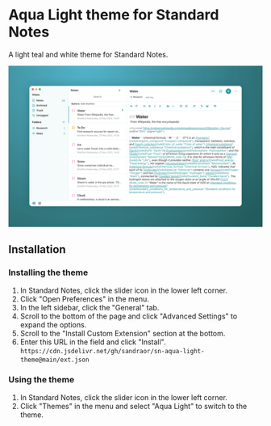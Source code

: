 # Aqua Light theme for Standard Notes

A light teal and white theme for Standard Notes.

![Aqua Light theme for Standard Notes screenshot](preview.png)

## Installation

### Installing the theme

1. In Standard Notes, click the slider icon in the lower left corner.
2. Click "Open Preferences" in the menu.
3. In the left sidebar, click the "General" tab.
4. Scroll to the bottom of the page and click "Advanced Settings" to expand the options.
5. Scroll to the "Install Custom Extension" section at the bottom.
6. Enter this URL in the field and click "Install".
````https://cdn.jsdelivr.net/gh/sandraor/sn-aqua-light-theme@main/ext.json````

### Using the theme

1. In Standard Notes, click the slider icon in the lower left corner.
2. Click "Themes" in the menu and select "Aqua Light" to switch to the theme.